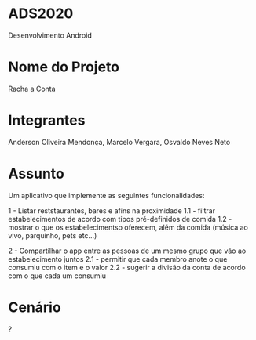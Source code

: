 # ADS2020
Desenvolvimento Android

# Nome do Projeto

Racha a Conta

# Integrantes

Anderson Oliveira Mendonça, Marcelo Vergara, Osvaldo Neves Neto

# Assunto

Um aplicativo que implemente as seguintes funcionalidades:

1 - Listar reststaurantes, bares e afins na proximidade 
1.1 - filtrar estabelecimentos de acordo com tipos pré-definidos de comida
1.2 - mostrar o que os estabelecimentso oferecem, além da comida (música ao vivo, parquinho, pets etc...)

2 - Compartilhar o app entre as pessoas de um mesmo grupo que vão ao estabelecimento juntos
2.1 - permitir que cada membro anote o que consumiu com o item e o valor
2.2 - sugerir a divisão da conta de acordo com o que cada um consumiu

# Cenário

?
